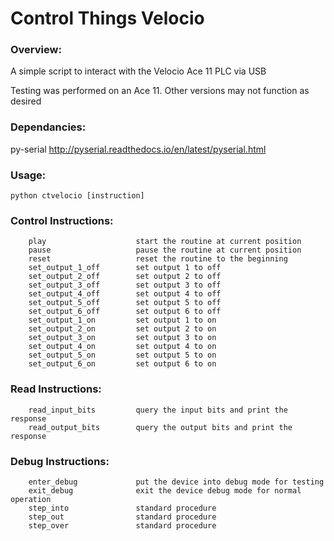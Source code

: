 # Control Things Velocio

### Overview:
A simple script to interact with the Velocio Ace 11 PLC via USB

Testing was performed on an Ace 11. Other versions may not function as desired

### Dependancies:
py-serial  http://pyserial.readthedocs.io/en/latest/pyserial.html

### Usage: 
    python ctvelocio [instruction]

### Control Instructions:
 
        play                    start the routine at current position
        pause                   pause the routine at current position
        reset                   reset the routine to the beginning
        set_output_1_off        set output 1 to off
        set_output_2_off        set output 2 to off
        set_output_3_off        set output 3 to off
        set_output_4_off        set output 4 to off
        set_output_5_off        set output 5 to off
        set_output_6_off        set output 6 to off
        set_output_1_on         set output 1 to on
        set_output_2_on         set output 2 to on
        set_output_3_on         set output 3 to on
        set_output_4_on         set output 4 to on
        set_output_5_on         set output 5 to on
        set_output_6_on         set output 6 to on


### Read Instructions:

        read_input_bits         query the input bits and print the response
        read_output_bits        query the output bits and print the response


### Debug Instructions:

        enter_debug             put the device into debug mode for testing
        exit_debug              exit the device debug mode for normal operation
        step_into               standard procedure
        step_out                standard procedure
        step_over               standard procedure

